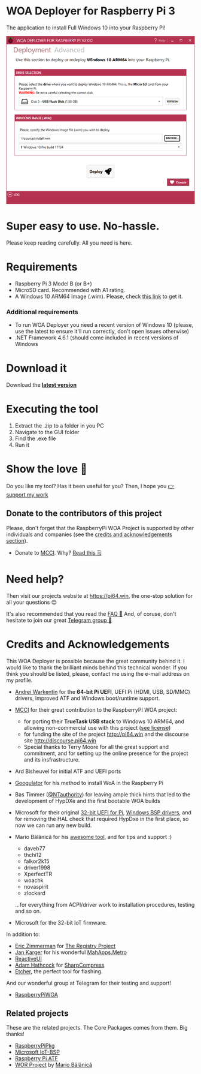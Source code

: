 ﻿# WOA Deployer for Raspberry Pi 3

The application to install Full Windows 10 into your Raspberry Pi!

![image](Docs/Screenshot.png)

# **Super easy to use. No-hassle.**

Please keep reading carefully. All you need is here.

# Requirements
- Raspberry Pi 3 Model B (or B+)
- MicroSD card. Recommended with A1 rating.
- A Windows 10 ARM64 Image (.wim). Please, check [this link](https://github.com/WOA-Project/guides/blob/master/GettingWOA.md) to get it.

### Additional requirements
- To run WOA Deployer you need a recent version of Windows 10 (please, use the latest to ensure it'll run correctly, don't open issues otherwise)
- .NET Framework 4.6.1 (should come included in recent versions of Windows 

# Download it

Download the **[latest version](https://github.com/SuperJMN/WoA-Installer/releases/latest)** 

# Executing the tool
1. Extract the .zip to a folder in you PC
2. Navigate to the GUI folder
3. Find the .exe file
4. Run it

# Show the love 🧡

Do you like my tool? Has it been useful for you?
Then, I hope you [👉 support my work](Docs/Donations.md)

## Donate to the contributors of this project
Please, don't forget that the RaspberryPi WOA Project is supported by other individuals and companies (see the [credits and acknowledgements section](#credits-and-acknowledgements
)).
 - Donate to [MCCI](https://mcci.com/). Why? [Read this 🗒](Docs/mcci_donate.md) 

# Need help?
Then visit our projects website at https://pi64.win, the one-stop solution for all your questions 😊

It's also recommended that you read the [FAQ 📘](https://pi64.win/)
And, of coruse, don't hesitate to join our great [Telegram group 📱](https://t.me/joinchat/ACWtm01aRdQuRAu1d3kW7Q)

# Credits and Acknowledgements

This WOA Deployer is possible because the great community behind it. I would like to thank the brilliant minds behind this technical wonder. If you think you should be listed, please, contact me using the e-mail address on my profile.

- [Andrei Warkentin](https://github.com/andreiw) for the **64-bit Pi UEFI**, UEFI Pi (HDMI, USB, SD/MMC) drivers, improved ATF and Windows boot/runtime support.
- [MCCI](https://mcci.com/) for their great contribution to the RaspberryPI WOA project:
  - for porting their **TrueTask USB stack** to Windows 10 ARM64, and allowing non-commercial use with this project ([see license](Docs/mcci_license.md))
  - for funding the site of the project http://pi64.win and the discourse site http://discourse.pi64.win
  - Special thanks to Terry Moore for all the great support and commitment, and for setting up the online presence for the project and its insfrastructure.
- Ard Bisheuvel for initial ATF and UEFI ports
- [Googulator](https://github.com/Googulator) for his method to install WoA in the Raspberry Pi
- Bas Timmer ([@NTauthority](https://twitter.com/ntauthority)) for leaving ample thick hints that led to the development of HypDXe and the first bootable WOA builds
- Microsoft for their original [32-bit UEFI for Pi](https://github.com/ms-iot/RPi-UEFI), [Windows BSP drivers](https://github.com/ms-iot/rpi-iotcore), and for removing the HAL check that required HypDxe in the first place, so now we can run any new build.
- Mario Bălănică for his [awesome tool](https://www.worproject.ml), and for tips and support :)
	- daveb77
    - thchi12
    - falkor2k15
    - driver1998
    - XperfectTR
    - woachk
    - novaspirit
    - zlockard 
     
    ...for everything from ACPI/driver work to installation procedures, testing and so on.
- Microsoft for the 32-bit IoT firmware.

In addition to:

- [Eric Zimmerman](https://github.com/EricZimmerman) for [The Registry Project](https://github.com/EricZimmerman/Registry)
- [Jan Karger](https://github.com/punker76) for his wonderful [MahApps.Metro](https://mahapps.com)
- [ReactiveUI](https://reactiveui.net)
- [Adam Hathcock](https://github.com/adamhathcock) for [SharpCompress](https://github.com/adamhathcock/sharpcompress)
- [Etcher](https://www.balena.io/etcher/), the perfect tool for flashing.

And our wonderful group at Telegram for their testing and support!
- [RaspberryPiWOA](https://t.me/raspberrypiwoa)

## Related projects
These are the related projects. The Core Packages comes from them. Big thanks!

- [RaspberryPiPkg](https://github.com/andreiw/RaspberryPiPkg)
- [Microsoft IoT-BSP](https://github.com/ms-iot/bsp)
- [Raspberry Pi ATF](https://github.com/andreiw/raspberry-pi3-atf)
- [WOR Project](https://www.worproject.ml) by [Mario Bălănică](https://github.com/mariobalanica)
